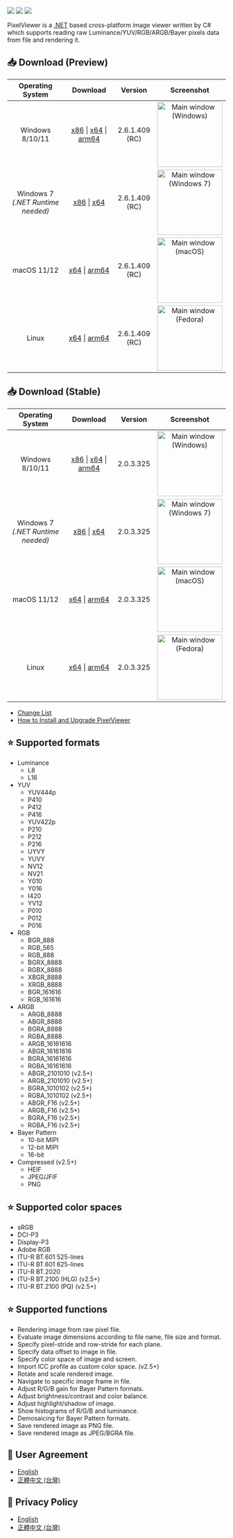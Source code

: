 [![](https://img.shields.io/github/release-date-pre/carina-studio/PixelViewer?style=flat-square)](https://github.com/carina-studio/PixelViewer/releases/tag/1.104.0.1123) [![](https://img.shields.io/github/last-commit/carina-studio/PixelViewer?style=flat-square)](https://github.com/carina-studio/PixelViewer/commits/master) [![](https://img.shields.io/github/license/carina-studio/PixelViewer?style=flat-square)](https://github.com/carina-studio/PixelViewer/blob/master/LICENSE.md)

PixelViewer is a [.NET](https://dotnet.microsoft.com/) based cross-platform image viewer written by C# which supports reading raw Luminance/YUV/RGB/ARGB/Bayer pixels data from file and rendering it.

## 📥 Download (Preview)

Operating System                      | Download | Version | Screenshot
:------------------------------------:|:--------:|:-------:|:----------:
Windows 8/10/11                       |[x86](https://github.com/carina-studio/PixelViewer/releases/download/2.6.1.409/PixelViewer-2.6.1.409-win-x86.zip) &#124; [x64](https://github.com/carina-studio/PixelViewer/releases/download/2.6.1.409/PixelViewer-2.6.1.409-win-x64.zip) &#124; [arm64](https://github.com/carina-studio/PixelViewer/releases/download/2.6.1.409/PixelViewer-2.6.1.409-win-arm64.zip)|2.6.1.409<br/>(RC)|[<img src="https://carina-studio.github.io/PixelViewer/Screenshot_MainWindow_Windows_Thumb.png" alt="Main window (Windows)" width="150"/>](https://carina-studio.github.io/PixelViewer/Screenshot_MainWindow_Windows.png)
Windows 7<br/>*(.NET Runtime needed)* |[x86](https://github.com/carina-studio/PixelViewer/releases/download/2.6.1.409/PixelViewer-2.6.1.409-win-x86-fx-dependent.zip) &#124; [x64](https://github.com/carina-studio/PixelViewer/releases/download/2.6.1.409/PixelViewer-2.6.1.409-win-x64-fx-dependent.zip)|2.6.1.409<br/>(RC)|[<img src="https://carina-studio.github.io/PixelViewer/Screenshot_MainWindow_Windows7_Thumb.png" alt="Main window (Windows 7)" width="150"/>](https://carina-studio.github.io/PixelViewer/Screenshot_MainWindow_Windows7.png)
macOS 11/12                           |[x64](https://github.com/carina-studio/PixelViewer/releases/download/2.6.1.409/PixelViewer-2.6.1.409-osx-x64.zip) &#124; [arm64](https://github.com/carina-studio/PixelViewer/releases/download/2.6.1.409/PixelViewer-2.6.1.409-osx-arm64.zip)|2.6.1.409<br/>(RC)|[<img src="https://carina-studio.github.io/PixelViewer/Screenshot_MainWindow_macOS_Thumb.png" alt="Main window (macOS)" width="150"/>](https://carina-studio.github.io/PixelViewer/Screenshot_MainWindow_macOS.png)
Linux                                 |[x64](https://github.com/carina-studio/PixelViewer/releases/download/2.6.1.409/PixelViewer-2.6.1.409-linux-x64.zip) &#124; [arm64](https://github.com/carina-studio/PixelViewer/releases/download/2.6.1.409/PixelViewer-2.6.1.409-linux-arm64.zip)|2.6.1.409<br/>(RC)|[<img src="https://carina-studio.github.io/PixelViewer/Screenshot_MainWindow_Fedora_Thumb.png" alt="Main window (Fedora)" width="150"/>](https://carina-studio.github.io/PixelViewer/Screenshot_MainWindow_Fedora.png)

## 📥 Download (Stable)

Operating System                      | Download | Version | Screenshot
:------------------------------------:|:--------:|:-------:|:----------:
Windows 8/10/11                       |[x86](https://github.com/carina-studio/PixelViewer/releases/download/2.0.3.325/PixelViewer-2.0.3.325-win-x86.zip) &#124; [x64](https://github.com/carina-studio/PixelViewer/releases/download/2.0.3.325/PixelViewer-2.0.3.325-win-x64.zip) &#124; [arm64](https://github.com/carina-studio/PixelViewer/releases/download/2.0.3.325/PixelViewer-2.0.3.325-win-arm64.zip)|2.0.3.325|[<img src="https://carina-studio.github.io/PixelViewer/Screenshot_MainWindow_Windows_Thumb.png" alt="Main window (Windows)" width="150"/>](https://carina-studio.github.io/PixelViewer/Screenshot_MainWindow_Windows.png)
Windows 7<br/>*(.NET Runtime needed)* |[x86](https://github.com/carina-studio/PixelViewer/releases/download/2.0.3.325/PixelViewer-2.0.3.325-win-x86-fx-dependent.zip) &#124; [x64](https://github.com/carina-studio/PixelViewer/releases/download/2.0.3.325/PixelViewer-2.0.3.325-win-x64-fx-dependent.zip)|2.0.3.325|[<img src="https://carina-studio.github.io/PixelViewer/Screenshot_MainWindow_Windows7_Thumb.png" alt="Main window (Windows 7)" width="150"/>](https://carina-studio.github.io/PixelViewer/Screenshot_MainWindow_Windows7.png)
macOS 11/12                           |[x64](https://github.com/carina-studio/PixelViewer/releases/download/2.0.3.325/PixelViewer-2.0.3.325-osx-x64.zip) &#124; [arm64](https://github.com/carina-studio/PixelViewer/releases/download/2.0.3.325/PixelViewer-2.0.3.325-osx-arm64.zip)|2.0.3.325|[<img src="https://carina-studio.github.io/PixelViewer/Screenshot_MainWindow_macOS_Thumb.png" alt="Main window (macOS)" width="150"/>](https://carina-studio.github.io/PixelViewer/Screenshot_MainWindow_macOS.png)
Linux                                 |[x64](https://github.com/carina-studio/PixelViewer/releases/download/2.0.3.325/PixelViewer-2.0.3.325-linux-x64.zip) &#124; [arm64](https://github.com/carina-studio/PixelViewer/releases/download/2.0.3.325/PixelViewer-2.0.3.325-linux-arm64.zip)|2.0.3.325|[<img src="https://carina-studio.github.io/PixelViewer/Screenshot_MainWindow_Fedora_Thumb.png" alt="Main window (Fedora)" width="150"/>](https://carina-studio.github.io/PixelViewer/Screenshot_MainWindow_Fedora.png)


- [Change List](change_list.md)
- [How to Install and Upgrade PixelViewer](installation_and_upgrade.md)

## ⭐ Supported formats
* Luminance
  * L8
  * L16
* YUV
  * YUV444p
  * P410
  * P412
  * P416
  * YUV422p
  * P210
  * P212
  * P216
  * UYVY
  * YUVY
  * NV12
  * NV21
  * Y010
  * Y016
  * I420
  * YV12
  * P010
  * P012
  * P016
* RGB
  * BGR_888
  * RGB_565
  * RGB_888
  * BGRX_8888
  * RGBX_8888
  * XBGR_8888
  * XRGB_8888
  * BGR_161616
  * RGB_161616
* ARGB
  * ARGB_8888
  * ABGR_8888
  * BGRA_8888
  * RGBA_8888
  * ARGB_16161616
  * ABGR_16161616
  * BGRA_16161616
  * RGBA_16161616
  * ABGR_2101010 (v2.5+)
  * ARGB_2101010 (v2.5+)
  * BGRA_1010102 (v2.5+)
  * RGBA_1010102 (v2.5+)
  * ABGR_F16 (v2.5+)
  * ARGB_F16 (v2.5+)
  * BGRA_F16 (v2.5+)
  * RGBA_F16 (v2.5+)
* Bayer Pattern
  * 10-bit MIPI
  * 12-bit MIPI
  * 16-bit
* Compressed (v2.5+)
  * HEIF
  * JPEG/JFIF
  * PNG
  
## ⭐ Supported color spaces
* sRGB
* DCI-P3
* Display-P3
* Adobe RGB
* ITU-R BT.601 525-lines
* ITU-R BT.601 625-lines
* ITU-R BT.2020
* ITU-R BT.2100 (HLG) (v2.5+)
* ITU-R BT.2100 (PQ) (v2.5+)

## ⭐ Supported functions
* Rendering image from raw pixel file.
* Evaluate image dimensions according to file name, file size and format.
* Specify pixel-stride and row-stride for each plane.
* Specify data offset to image in file.
* Specify color space of image and screen.
* Import ICC profile as custom color space. (v2.5+)
* Rotate and scale rendered image.
* Navigate to specific image frame in file.
* Adjust R/G/B gain for Bayer Pattern formats.
* Adjust brightness/contrast and color balance.
* Adjust highlight/shadow of image.
* Show histograms of R/G/B and luminance.
* Demosaicing for Bayer Pattern formats.
* Save rendered image as PNG file.
* Save rendered image as JPEG/BGRA file.

## 📜 User Agreement
- [English](user_agreement.md)
- [正體中文 (台灣)](user_agreement_zh-TW.md)

## 📜 Privacy Policy
- [English](privacy_policy.md)
- [正體中文 (台灣)](privacy_policy_zh-TW.md)

